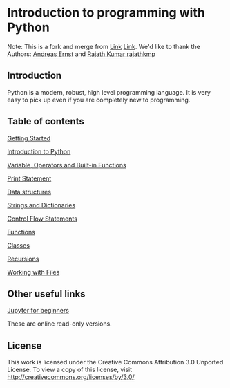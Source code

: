 
# Introduction to programming with Python  


Note: This is a fork and merge from [Link](https://github.com/rajathkmp/Python-Lectures)  [Link](https://gitlab.erc.monash.edu.au/andrease/Python4Maths/tree/master). We'd like to thank the Authors: [Andreas Ernst](http://users.monash.edu/~andrease/) and [Rajath Kumar rajathkmp](https://github.com/rajathkmp)


## Introduction

Python is a modern, robust, high level programming language. It is very easy to pick up even if you are completely new to programming.


## Table of contents

[Getting Started](http://nbviewer.ipython.org/github/caxqueiroz/coding-with-python/blob/master/getting_started.ipynb)


[Introduction to Python](http://nbviewer.ipython.org/github/caxqueiroz/coding-with-python/blob/master/introduction_to_python.ipynb)


[Variable, Operators and Built-in Functions](http://nbviewer.ipython.org/github/caxqueiroz/coding-with-python/blob/master/variables_operators.ipynb)


[Print Statement](http://nbviewer.ipython.org/github/caxqueiroz/coding-with-python/blob/master/print_statement.ipynb)


[Data structures](http://nbviewer.ipython.org/github/caxqueiroz/coding-with-python/blob/master/data_structures.ipynb)


[Strings and Dictionaries](http://nbviewer.ipython.org/github/caxqueiroz/coding-with-python/blob/master/strings.ipynb)


[Control Flow Statements](http://nbviewer.ipython.org/github/caxqueiroz/coding-with-python/blob/master/control_flow_statements.ipynb)


[Functions](http://nbviewer.ipython.org/github/caxqueiroz/coding-with-python/blob/master/functions.ipynb)


[Classes](http://nbviewer.ipython.org/github/caxqueiroz/coding-with-python/blob/master/classes.ipynb)


[Recursions](http://nbviewer.ipython.org/github/caxqueiroz/coding-with-python/blob/master/recursions.ipynb)


[Working with Files](http://nbviewer.ipython.org/github/caxqueiroz/coding-with-python/blob/master/working_with_files.ipynb)



## Other useful links

[Jupyter for beginners](https://www.dataquest.io/blog/jupyter-notebook-tutorial/)


These are online read-only versions.

## License

This work is licensed under the Creative Commons Attribution 3.0 Unported License. To view a copy of this license, visit http://creativecommons.org/licenses/by/3.0/
